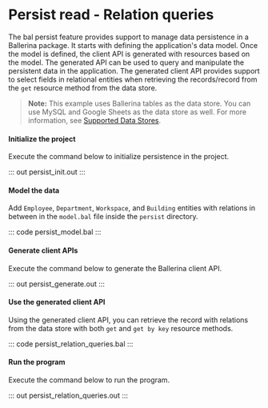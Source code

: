 # Persist read - Relation queries

The bal persist feature provides support to manage data persistence in a Ballerina package. It starts with defining the application's data model. Once the model is defined, the client API is generated with resources based on the model. The generated
API can be used to query and manipulate the persistent data in the application.
The generated client API provides support to select fields in relational entities when retrieving the records/record from the `get` resource method from the data store.

> **Note:** This example uses Ballerina tables as the data store. You can use MySQL and Google Sheets as the data store as well. For more information, see [Supported Data Stores](/learn/supported-data-stores/).

#### Initialize the project
Execute the command below to initialize persistence in the project.

::: out persist_init.out :::

#### Model the data

Add `Employee`, `Department`, `Workspace`, and `Building` entities with relations in between in the `model.bal` file inside the `persist` directory.

::: code persist_model.bal :::

#### Generate client APIs
Execute the command below to generate the Ballerina client API.

::: out persist_generate.out :::

#### Use the generated client API

Using the generated client API, you can retrieve the record with relations from the data store with both `get` and `get by key` resource methods.

::: code persist_relation_queries.bal :::

#### Run the program

Execute the command below to run the program.

::: out persist_relation_queries.out :::
